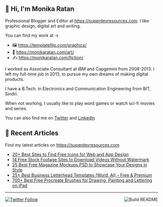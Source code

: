 ## 👋 Hi, I'm Monika Ratan

Professional Blogger and Editor at https://superdevresources.com. I like graphic design, digital art and writing.

You can find my work at → 
- 🖼 https://templateflip.com/graphics/
- 🎨 https://monikaratan.com/art/
- ✍ https://monikaratan.com/fiction/

I worked as Associate Consultant at IBM and Capgemini from 2008-2013. I left my full-time job in 2013, to pursue my own dreams of making digital products.

I have a B.Tech. in Electronics and Communication Engineering from BIT, Sindri.

When not working, I usually like to play word games or watch sci-fi movies and series.

You can also find me on [Twitter](https://twitter.com/monikaratan) and [LinkedIn](https://www.linkedin.com/in/monika-ratan-66207531)


## 📝 Recent Articles

Find my latest articles on https://superdevresources.com

<!-- FEED-START -->
- [20+ Best Sites to Find Free Icons for Web and App Design](https://superdevresources.com/free-icons/)
- [14 Free Stock Footage Sites to Download Videos Without Watermark](https://superdevresources.com/free-stock-videos-footages/)
- [25 Best Free Magazine Mockups PSD to Showcase Your Designs in Style](https://superdevresources.com/magazine-mockups-free/)
- [25+ Best Business Letterhead Templates (Word, AI) – Free & Premium](https://superdevresources.com/business-letterhead-templates/)
- [700+ Best Free Procreate Brushes for Drawing, Painting and Lettering on iPad](https://superdevresources.com/procreate-brushes-free/)
<!-- FEED-END -->

---
[![Twitter Follow](https://img.shields.io/twitter/follow/monikaratan?label=Follow&style=social)](https://twitter.com/monikaratan) <a href="https://github.com/monikaratan/monikaratan/actions"><img src="https://github.com/monikaratan/monikaratan/workflows/Build%20README/badge.svg?branch=main" align="right" alt="Build README"></a>